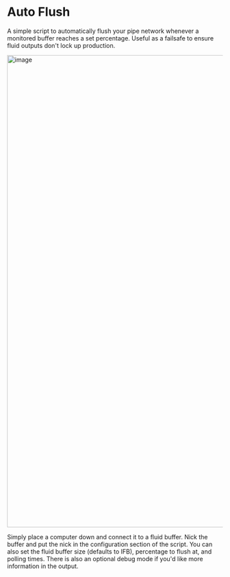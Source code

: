 # Auto Flush
A simple script to automatically flush your pipe network whenever a monitored buffer reaches a set percentage.
Useful as a failsafe to ensure fluid outputs don't lock up production.

<img width="1882" height="1101" alt="image" src="https://github.com/user-attachments/assets/b092384f-f347-4bc9-97b3-0c9ee6ab982d" />

Simply place a computer down and connect it to a fluid buffer. Nick the buffer and put the nick in the configuration section of the script. You can also set the fluid buffer size (defaults to IFB), percentage to flush at, and polling times.
There is also an optional debug mode if you'd like more information in the output.
